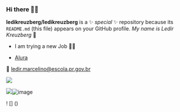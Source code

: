 ### Hi there 👩‍🏫

**ledikreuzberg/ledikreuzberg** is a ✨ _special_ ✨ repository because its `README.md` (this file) appears on your GitHub profile.
_My name is Ledir Kreuzberg_ 🦉
- I am trying a new Job 🧞‍♀️
 
- [Alura](https://www.alura.com.br)

📧 ledir.marcelino@escola.pr.gov.br


 
![](https://user-images.githubusercontent.com/131891435/235962954-be69c0ac-c425-4ecc-b1df-bac106e51749.png)



![](https://user-images.githubusercontent.com/131891435/235964020-a1f427c3-7696-4321-882c-4657fb209acf.png)![image](https://user-images.githubusercontent.com/131891435/235966220-c5d514c6-9142-4b3f-84f1-d269065398b6.png)



! [] ()



